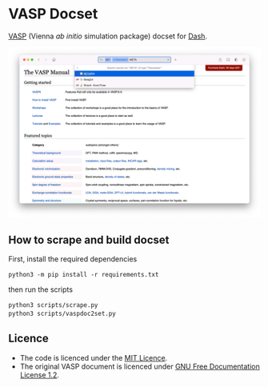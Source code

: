 # VASP Docset

[VASP](https://www.vasp.at/) (Vienna _ab initio_ simulation package) docset for [Dash](http://kapeli.com/dash/).

![](screenshot.png)

## How to scrape and build docset

First, install the required dependencies

```
python3 -m pip install -r requirements.txt
```

then run the scripts

```bash
python3 scripts/scrape.py
python3 scripts/vaspdoc2set.py
```

## Licence

- The code is licenced under the [MIT Licence](LICENCE).
- The original VASP document is licenced under [GNU Free Documentation License 1.2](https://www.gnu.org/licenses/old-licenses/fdl-1.2.txt).
